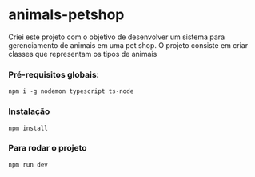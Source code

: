 # animals-petshop
Criei este projeto  com o objetivo de desenvolver um sistema para gerenciamento de animais em uma pet shop. O projeto consiste em criar classes que representam os tipos de animais

### Pré-requisitos globais:
`npm i -g nodemon typescript ts-node`

### Instalação
`npm install`

### Para rodar o projeto
`npm run dev`